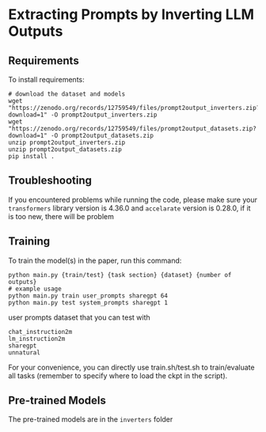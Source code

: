 # Extracting Prompts by Inverting LLM Outputs

## Requirements

To install requirements:

```setup
# download the dataset and models
wget "https://zenodo.org/records/12759549/files/prompt2output_inverters.zip?download=1" -O prompt2output_inverters.zip
wget "https://zenodo.org/records/12759549/files/prompt2output_datasets.zip?download=1" -O prompt2output_datasets.zip
unzip prompt2output_inverters.zip
unzip prompt2output_datasets.zip
pip install .
```

## Troubleshooting
If you encountered problems while running the code, please make sure your `transformers` library version is 4.36.0 and `accelarate` version is 0.28.0, if it is too new, there will be problem 

## Training

To train the model(s) in the paper, run this command:

```train
python main.py {train/test} {task section} {dataset} {number of outputs}
# example usage 
python main.py train user_prompts sharegpt 64
python main.py test system_prompts sharegpt 1

```

user prompts dataset that you can test with
```
chat_instruction2m
lm_instruction2m
sharegpt
unnatural
```

For your convenience, you can directly use train.sh/test.sh to train/evaluate all tasks (remember to specify where to load the ckpt in the script).
## Pre-trained Models

The pre-trained models are in the `inverters` folder
